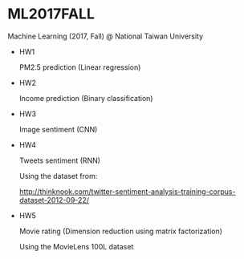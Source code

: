 # ML2017FALL
Machine Learning (2017, Fall) @ National Taiwan University

* HW1

  PM2.5 prediction (Linear regression)

* HW2

  Income prediction (Binary classification)

* HW3

  Image sentiment (CNN)

* HW4
  
  Tweets sentiment (RNN)

  Using the dataset from: 
  
  http://thinknook.com/twitter-sentiment-analysis-training-corpus-dataset-2012-09-22/

* HW5

  Movie rating (Dimension reduction using matrix factorization)

  Using the MovieLens 100L dataset

